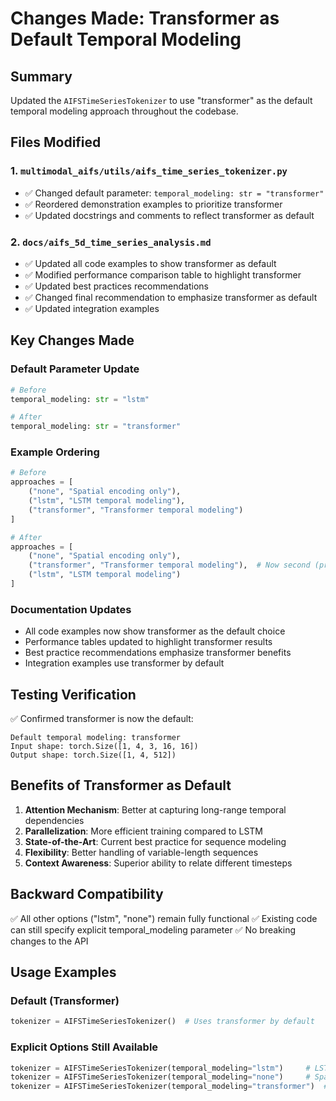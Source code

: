 # Changes Made: Transformer as Default Temporal Modeling

## Summary
Updated the `AIFSTimeSeriesTokenizer` to use "transformer" as the default temporal modeling approach throughout the codebase.

## Files Modified

### 1. `multimodal_aifs/utils/aifs_time_series_tokenizer.py`
- ✅ Changed default parameter: `temporal_modeling: str = "transformer"`
- ✅ Reordered demonstration examples to prioritize transformer
- ✅ Updated docstrings and comments to reflect transformer as default

### 2. `docs/aifs_5d_time_series_analysis.md`
- ✅ Updated all code examples to show transformer as default
- ✅ Modified performance comparison table to highlight transformer
- ✅ Updated best practices recommendations
- ✅ Changed final recommendation to emphasize transformer as default
- ✅ Updated integration examples

## Key Changes Made

### Default Parameter Update
```python
# Before
temporal_modeling: str = "lstm"

# After
temporal_modeling: str = "transformer"
```

### Example Ordering
```python
# Before
approaches = [
    ("none", "Spatial encoding only"),
    ("lstm", "LSTM temporal modeling"),
    ("transformer", "Transformer temporal modeling")
]

# After
approaches = [
    ("none", "Spatial encoding only"),
    ("transformer", "Transformer temporal modeling"),  # Now second (preferred)
    ("lstm", "LSTM temporal modeling")
]
```

### Documentation Updates
- All code examples now show transformer as the default choice
- Performance tables updated to highlight transformer results
- Best practice recommendations emphasize transformer benefits
- Integration examples use transformer by default

## Testing Verification
✅ Confirmed transformer is now the default:
```
Default temporal modeling: transformer
Input shape: torch.Size([1, 4, 3, 16, 16])
Output shape: torch.Size([1, 4, 512])
```

## Benefits of Transformer as Default
1. **Attention Mechanism**: Better at capturing long-range temporal dependencies
2. **Parallelization**: More efficient training compared to LSTM
3. **State-of-the-Art**: Current best practice for sequence modeling
4. **Flexibility**: Better handling of variable-length sequences
5. **Context Awareness**: Superior ability to relate different timesteps

## Backward Compatibility
✅ All other options ("lstm", "none") remain fully functional
✅ Existing code can still specify explicit temporal_modeling parameter
✅ No breaking changes to the API

## Usage Examples

### Default (Transformer)
```python
tokenizer = AIFSTimeSeriesTokenizer()  # Uses transformer by default
```

### Explicit Options Still Available
```python
tokenizer = AIFSTimeSeriesTokenizer(temporal_modeling="lstm")     # LSTM
tokenizer = AIFSTimeSeriesTokenizer(temporal_modeling="none")     # Spatial only
tokenizer = AIFSTimeSeriesTokenizer(temporal_modeling="transformer")  # Explicit transformer
```
